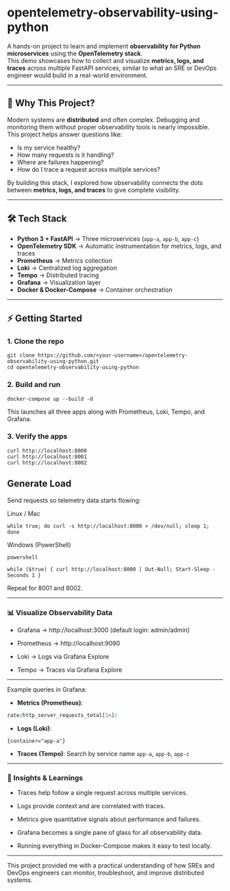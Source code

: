 # opentelemetry-observability-using-python

A hands-on project to learn and implement **observability for Python microservices** using the **OpenTelemetry stack**.  
This demo showcases how to collect and visualize **metrics, logs, and traces** across multiple FastAPI services, similar to what an SRE or DevOps engineer would build in a real-world environment.

---

## 🚀 Why This Project?
Modern systems are **distributed** and often complex. Debugging and monitoring them without proper observability tools is nearly impossible.  
This project helps answer questions like:
- Is my service healthy?
- How many requests is it handling?
- Where are failures happening?
- How do I trace a request across multiple services?

By building this stack, I explored how observability connects the dots between **metrics, logs, and traces** to give complete visibility.

---

## 🛠️ Tech Stack
- **Python 3 + FastAPI** → Three microservices (`app-a`, `app-b`, `app-c`)  
- **OpenTelemetry SDK** → Automatic instrumentation for metrics, logs, and traces  
- **Prometheus** → Metrics collection  
- **Loki** → Centralized log aggregation  
- **Tempo** → Distributed tracing  
- **Grafana** → Visualization layer  
- **Docker & Docker-Compose** → Container orchestration  

---

## ⚡ Getting Started

### 1. Clone the repo
```
git clone https://github.com/<your-username>/opentelemetry-observability-using-python.git
cd opentelemetry-observability-using-python
```
### 2. Build and run
```
docker-compose up --build -d
```
This launches all three apps along with Prometheus, Loki, Tempo, and Grafana.

### 3. Verify the apps
```
curl http://localhost:8000
curl http://localhost:8001
curl http://localhost:8002
```
## Generate Load
Send requests so telemetry data starts flowing:

Linux / Mac

```
while true; do curl -s http://localhost:8000 > /dev/null; sleep 1; done
```
Windows (PowerShell)
```
powershell

while ($true) { curl http://localhost:8000 | Out-Null; Start-Sleep -Seconds 1 }
```
Repeat for 8001 and 8002.

---

### 📊 Visualize Observability Data
- Grafana → http://localhost:3000 (default login: admin/admin)

- Prometheus → http://localhost:9090

- Loki → Logs via Grafana Explore

- Tempo → Traces via Grafana Explore

---

Example queries in Grafana:

- **Metrics (Prometheus)**:

```scss
rate(http_server_requests_total[1m])
```
- **Logs (Loki)**:

```
{container="app-a"}
```
- **Traces (Tempo)**: Search by service name `app-a`, `app-b`, `app-c`

---

### 📌 Insights & Learnings
- Traces help follow a single request across multiple services.

- Logs provide context and are correlated with traces.

- Metrics give quantitative signals about performance and failures.

- Grafana becomes a single pane of glass for all observability data.

- Running everything in Docker-Compose makes it easy to test locally.

---

This project provided me with a practical understanding of how SREs and DevOps engineers can monitor, troubleshoot, and improve distributed systems.
